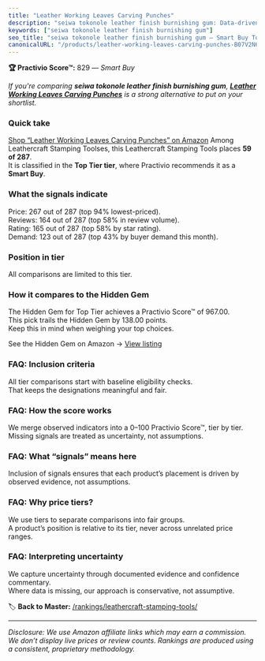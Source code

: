 ```yaml
---
title: "Leather Working Leaves Carving Punches"
description: "seiwa tokonole leather finish burnishing gum: Data-driven within Top Tier ranking using the Practivio Score™. Positioned by quality, value, demand, findability…"
keywords: ["seiwa tokonole leather finish burnishing gum"]
seo_title: "seiwa tokonole leather finish burnishing gum — Smart Buy Top Tier (2025)"
canonicalURL: "/products/leather-working-leaves-carving-punches-B07V2N6GGF/"
---
```


**🏆 Practivio Score™:** 829 — _Smart Buy_


*If you're comparing **seiwa tokonole leather finish burnishing gum**, **[Leather Working Leaves Carving Punches](https://www.amazon.com/dp/B07V2N6GGF?tag=practivio-20)** is a strong alternative to put on your shortlist.*
### Quick take
[Shop “Leather Working Leaves Carving Punches” on Amazon](https://www.amazon.com/dp/B07V2N6GGF?tag=practivio-20)
Among Leathercraft Stamping Toolses, this Leathercraft Stamping Tools places **59 of 287**.  
It is classified in the **Top Tier tier**, where Practivio recommends it as a **Smart Buy**.

### What the signals indicate
Price: 267 out of 287 (top 94% lowest-priced).  
Reviews: 164 out of 287 (top 58% in review volume).  
Rating: 165 out of 287 (top 58% by star rating).  
Demand: 123 out of 287 (top 43% by buyer demand this month).

### Position in tier
All comparisons are limited to this tier.

### How it compares to the Hidden Gem
The Hidden Gem for Top Tier achieves a Practivio Score™ of 967.00.  
This pick trails the Hidden Gem by 138.00 points.  
Keep this in mind when weighing your top choices.  

See the Hidden Gem on Amazon → [View listing](https://www.amazon.com/dp/B07TP844VN?tag=practivio-20)

### FAQ: Inclusion criteria
All tier comparisons start with baseline eligibility checks.  
That keeps the designations meaningful and fair.

### FAQ: How the score works
We merge observed indicators into a 0–100 Practivio Score™, tier by tier.  
Missing signals are treated as uncertainty, not assumptions.

### FAQ: What “signals” means here
Inclusion of signals ensures that each product’s placement is driven by observed evidence, not assumptions.

### FAQ: Why price tiers?
We use tiers to separate comparisons into fair groups.  
A product’s position is relative to its tier, never across unrelated price ranges.

### FAQ: Interpreting uncertainty
We capture uncertainty through documented evidence and confidence commentary.  
Where data is missing, our approach is conservative, not assumptive.


🏷️ **Back to Master:** [/rankings/leathercraft-stamping-tools/](/rankings/leathercraft-stamping-tools/)

---
_Disclosure: We use Amazon affiliate links which may earn a commission. We don’t display live prices or review counts. Rankings are produced using a consistent, proprietary methodology._
